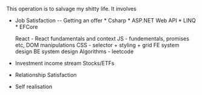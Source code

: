 This operation is to salvage my shitty life.
It involves
* Job Satisfaction -- Getting an offer
		* Csharp
		* ASP.NET Web API
		* LINQ
		* EFCore

	React - React fundamentals and context
	JS - fundementals, promises etc, DOM manipulations
	CSS - selector + styling + grid
	 FE system design
	 BE system design
	 Algorithms - leetcode
	
	


* Investment income stream
     Stocks/ETFs
* Relationship Satisfaction
* Self realisation